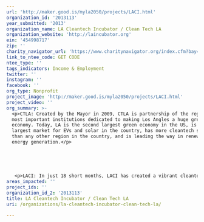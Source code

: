 ```yaml
---
url: 'http://maker.good.is/myla2050/projects/LACI.html'
organization_id: '2013113'
year_submitted: '2013'
organization_name: LA Cleantech Incubator / Clean Tech LA
organization_website: 'http://laincubator.org'
ein: '454998717'
zip: ''
charity_navigator_url: 'https://www.charitynavigator.org/index.cfm?bay=search.profile&ein=454998717'
link_to_ntee_code: GET CODE
ntee_type: ''
tags_indicators: Income & Employment
twitter: ''
instagram: ''
facebook: ''
org_type: Nonprofit
project_image: 'http://maker.good.is/myla2050/projects/LACI.html'
project_video: ''
org_summary: >-
  <p>CTLA: Created by the Mayor in 2009, CTLA is partnership of the regionâ€™s
  most important institutions dedicated to making Los Angles a huge green
  economy. Today, LA is the second largest green economy in the US, is the
  largest market for EVs and solar in the country, has more cleantech startups
  than any other region in the country, and is leading the way in renewable
  energy generation.</p>
   
   
   
   
   
   <p>LACI: In just 18 short months, LACI has created a vibrant cleantech innovation ecosystem that has spawned 14 new cleantech companies, attracted partnerships with industry/academia, and finalized the funding and planning for the $40M La Kretz Innovation Campus in the Cleantech Corridor.</p>
areas_impacted: ''
project_ids: ''
organization_id_2: '2013113'
title: LA Cleantech Incubator / Clean Tech LA
uri: /organizations/la-cleantech-incubator-clean-tech-la/

---
```

